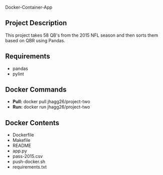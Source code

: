 Docker-Container-App

<html>
  
  <h2>Project Description</h2>
  <p>
    This project takes 58 QB's from the 2015 NFL season and then sorts them based on QBR using Pandas.<br>
  </p>
  
  <h2>Requirements</h2>
  <ul>
    <li>pandas</li>
    <li>pylint</li>
  </ul>
  
  <h2>Docker Commands</h2>
  <ul>
    <li><strong>Pull:</strong> docker pull jhagg26/project-two</li>
    <li><strong>Run:</strong> docker run jhagg26/project-two</li>
  </ul>
      
  <h2>Docker Contents</h2>
  <ul>
    <li>Dockerfile</li>
    <li>Makefile</li>
    <li>README</li>
    <li>app.py</li>
    <li>pass-2015.csv</li>
    <li>push-docker.sh</li>
    <li>requirements.txt</li>
  </ul>
      
</html>
